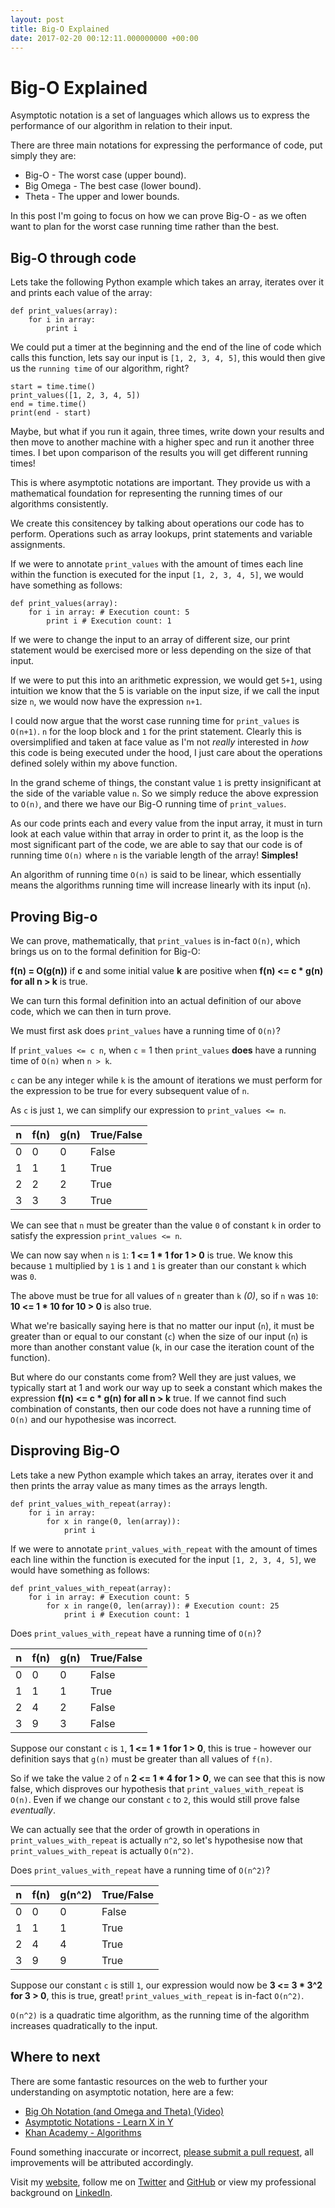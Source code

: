 ```yaml
---
layout: post
title: Big-O Explained
date: 2017-02-20 00:12:11.000000000 +00:00
---
```

# Big-O Explained
 
Asymptotic notation is a set of languages which allows us to express the performance of our algorithm in relation to their input.

There are three main notations for expressing the performance of code, put simply they are: 

* Big-O - The worst case (upper bound).
* Big Omega - The best case (lower bound).
* Theta - The upper and lower bounds.

In this post I'm going to focus on how we can prove Big-O - as we often want to plan for the worst case running time rather than the best.

## Big-O through code

Lets take the following Python example which takes an array, iterates over it and prints each value of the array:

```
def print_values(array):
	for i in array:
    	print i
```

We could put a timer at the beginning and the end of the line of code which calls this function, lets say our input is `[1, 2, 3, 4, 5]`, this would then give us the `running time` of our algorithm, right? 

```
start = time.time()
print_values([1, 2, 3, 4, 5])
end = time.time()
print(end - start)
```

Maybe, but what if you run it again, three times, write down your results and then move to another machine with a higher spec and run it another three times. I bet upon comparison of the results you will get different running times! 

This is where asymptotic notations are important. They provide us with a mathematical foundation for representing the running times of our algorithms consistently. 

We create this consitencey by talking about operations our code has to perform. Operations such as array lookups, print statements and variable assignments. 

If we were to annotate `print_values` with the amount of times each line within the function is executed for the input `[1, 2, 3, 4, 5]`, we would have something as follows:

```
def print_values(array):
	for i in array: # Execution count: 5
    	print i # Execution count: 1
```

If we were to change the input to an array of different size, our print statement would be exercised more or less depending on the size of that input. 

If we were to put this into an arithmetic expression, we would get `5+1`, using intuition we know that the 5 is variable on the input size, if we call the input size `n`, we would now have the expression `n+1`.

I could now argue that the worst case running time for `print_values` is `O(n+1)`. `n` for the loop block and `1` for the print statement. Clearly this is oversimplified and taken at face value as I'm not _really_ interested in _how_ this code is being executed under the hood, I just care about the operations defined solely within my above function.

In the grand scheme of things, the constant value `1` is pretty insignificant at the side of the variable value `n`. So we simply reduce the above expression to `O(n)`, and there we have our Big-O running time of `print_values`.

As our code prints each and every value from the input array, it must in turn look at each value within that array in order to print it, as the loop is the most significant part of the code, we are able to say that our code is of running time `O(n)` where `n` is the variable length of the array! __Simples!__

An algorithm of running time `O(n)` is said to be linear, which essentially means the algorithms running time will increase linearly with its input (`n`). 

## Proving Big-o

We can prove, mathematically, that `print_values` is in-fact `O(n)`, which brings us on to the formal definition for Big-O:

__f(n) = O(g(n))__ if __c__ and some initial value __k__ are positive when __f(n) <= c * g(n) for all n > k__ is true.

We can turn this formal definition into an actual definition of our above code, which we can then in turn prove.
 
We must first ask does `print_values` have a running time of `O(n)`?

If `print_values <= c n`, when `c` = 1 then `print_values` __does__ have a running time of `O(n)` when `n > k`.

`c` can be any integer while `k` is the amount of iterations we must perform for the expression to be true for every subsequent value of `n`.

As `c` is just `1`, we can simplify our expression to `print_values <= n`. 

| n | f(n)    | g(n)     | True/False|
|---|---------|----------|-----------|
| 0 | 0       | 0        | False     |
| 1 | 1       | 1        | True      |
| 2 | 2       | 2        | True      |
| 3 | 3       | 3        | True      |

We can see that `n` must be greater than the value `0` of constant `k` in order to satisfy the expression `print_values <= n`.

We can now say when `n` is `1`: __1 <= 1 * 1 for 1 > 0__ is true. We know this because `1` multiplied by `1` is `1` and `1` is greater than our constant `k` which was `0`.

The above must be true for all values of `n` greater than `k` _(0)_, so if `n` was `10`: __10 <= 1 * 10 for 10 > 0__ is also true.

What we're basically saying here is that no matter our input (`n`), it must be greater than or equal to our constant (`c`) when the size of our input (`n`) is more than another constant value (`k`, in our case the iteration count of the function).

But where do our constants come from? Well they are just values, we typically start at 1 and work our way up to seek a constant which makes the expression __f(n) <= c * g(n) for all n > k__ true. If we cannot find such combination of constants, then our code does not have a running time of `O(n)` and our hypothesise was incorrect.

## Disproving Big-O

Lets take a new Python example which takes an array, iterates over it and then prints the array value as many times as the arrays length.

```
def print_values_with_repeat(array):
	for i in array:
		for x in range(0, len(array)):
    		print i
```

If we were to annotate `print_values_with_repeat` with the amount of times each line within the function is executed for the input `[1, 2, 3, 4, 5]`, we would have something as follows:

```
def print_values_with_repeat(array):
	for i in array: # Execution count: 5
		for x in range(0, len(array)): # Execution count: 25
    		print i # Execution count: 1
```

Does `print_values_with_repeat` have a running time of `O(n)`?

| n | f(n)    | g(n)     | True/False|
|---|---------|----------|-----------|
| 0 | 0       | 0        | False     |
| 1 | 1       | 1        | True      |
| 2 | 4       | 2        | False     |
| 3 | 9       | 3        | False     |

Suppose our constant `c` is `1`, __1 <= 1 * 1 for 1 > 0__, this is true - however our definition says that `g(n)` must be greater than all values of `f(n)`. 

So if we take the value `2` of `n` __2 <= 1 * 4 for 1 > 0__, we can see that this is now false, which disproves our hypothesis that `print_values_with_repeat` is `O(n)`. Even if we change our constant `c` to `2`, this would still prove false _eventually_.

We can actually see that the order of growth in operations in `print_values_with_repeat` is actually `n^2`, so let's hypothesise now that `print_values_with_repeat` is actually `O(n^2)`.

Does `print_values_with_repeat` have a running time of `O(n^2)`?

| n | f(n)    | g(n^2)   | True/False|
|---|---------|----------|-----------|
| 0 | 0       | 0        | False     |
| 1 | 1       | 1        | True      |
| 2 | 4       | 4        | True      |
| 3 | 9       | 9        | True      |

Suppose our constant `c` is still `1`, our expression would now be __3 <= 3 * 3^2 for 3 > 0__, this is true, great! `print_values_with_repeat` is in-fact `O(n^2)`. 

`O(n^2)` is a quadratic time algorithm, as the running time of the algorithm increases quadratically to the input.
 

## Where to next

There are some fantastic resources on the web to further your understanding on asymptotic notation, here are a few:

* [Big Oh Notation (and Omega and Theta) (Video)](https://www.youtube.com/watch?v=ei-A_wy5Yxw&list=PL1BaGV1cIH4UhkL8a9bJGG356covJ76qN&index=2)
* [Asymptotic Notations - Learn X in Y](https://learnxinyminutes.com/docs/asymptotic-notation/)
* [Khan Academy - Algorithms](https://www.khanacademy.org/computing/computer-science/algorithms)

Found something inaccurate or incorrect, [please submit a pull request](https://github.com/imjacobclark/blog.jacobclark.xyz/blob/master/_posts/2017-02-20-proving-big-o.markdown), all improvements will be attributed accordingly. 

Visit my [website](https://www.jacobclark.xyz), follow me on [Twitter](https://twitter.com/imjacobclark) and [GitHub](https://github.com/imjacobclark) or view my professional background on [LinkedIn](https://uk.linkedin.com/in/imjacobclark).
